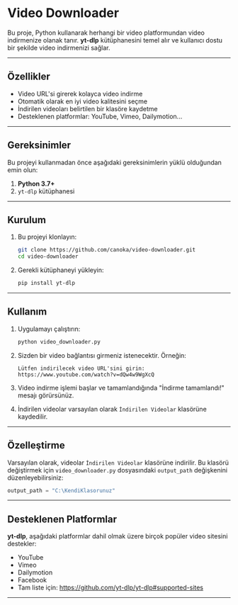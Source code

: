 # Video Downloader

Bu proje, Python kullanarak herhangi bir video platformundan video indirmenize olanak tanır. **yt-dlp** kütüphanesini temel alır ve kullanıcı dostu bir şekilde video indirmenizi sağlar.

---

## Özellikler

- Video URL'si girerek kolayca video indirme
- Otomatik olarak en iyi video kalitesini seçme
- İndirilen videoları belirtilen bir klasöre kaydetme
- Desteklenen platformlar: YouTube, Vimeo, Dailymotion...

---

## Gereksinimler

Bu projeyi kullanmadan önce aşağıdaki gereksinimlerin yüklü olduğundan emin olun:

1. **Python 3.7+**
2. `yt-dlp` kütüphanesi

---

## Kurulum

1. Bu projeyi klonlayın:
   ```bash
   git clone https://github.com/canoka/video-downloader.git
   cd video-downloader
   ```

2. Gerekli kütüphaneyi yükleyin:
   ```bash
   pip install yt-dlp
   ```

---

## Kullanım

1. Uygulamayı çalıştırın:
   ```bash
   python video_downloader.py
   ```

2. Sizden bir video bağlantısı girmeniz istenecektir. Örneğin:
   ```
   Lütfen indirilecek video URL'sini girin: https://www.youtube.com/watch?v=dQw4w9WgXcQ
   ```

3. Video indirme işlemi başlar ve tamamlandığında "İndirme tamamlandı!" mesajı görürsünüz.

4. İndirilen videolar varsayılan olarak `İndirilen Videolar` klasörüne kaydedilir.

---

## Özelleştirme

Varsayılan olarak, videolar `İndirilen Videolar` klasörüne indirilir. Bu klasörü değiştirmek için `video_downloader.py` dosyasındaki `output_path` değişkenini düzenleyebilirsiniz:

```python
output_path = "C:\KendiKlasorunuz"
```

---

## Desteklenen Platformlar

**yt-dlp**, aşağıdaki platformlar dahil olmak üzere birçok popüler video sitesini destekler:
- YouTube
- Vimeo
- Dailymotion
- Facebook
- Tam liste için: https://github.com/yt-dlp/yt-dlp#supported-sites

---



